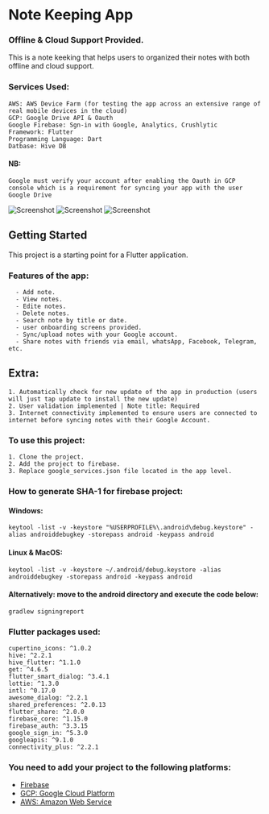 # Note Keeping App 
### Offline & Cloud Support Provided.
This is a note keeking that helps users to organized their notes with both offline and cloud support.

### Services Used:
    AWS: AWS Device Farm (for testing the app across an extensive range of real mobile devices in the cloud)
    GCP: Google Drive API & Oauth
    Google Firebase: Sgn-in with Google, Analytics, Crushlytic
    Framework: Flutter
    Programming Language: Dart
    Datbase: Hive DB

#### NB:
    Google must verify your account after enabling the Oauth in GCP console which is a requirement for syncing your app with the user Google Drive 
    
    
![Screenshot](20220610_144144.gif)
![Screenshot](20220611_123445.gif)
![Screenshot](Screenshot_20220610-135037.png)


## Getting Started

This project is a starting point for a Flutter application.

### Features of the app:
      - Add note.
      - View notes.
      - Edite notes.
      - Delete notes.
      - Search note by title or date.
      - user onboarding screens provided.
      - Sync/upload notes with your Google account.
      - Share notes with friends via email, whatsApp, Facebook, Telegram, etc.
      
## Extra:
    1. Automatically check for new update of the app in production (users will just tap update to install the new update)
    2. User validation implemented | Note title: Required
    3. Internet connectivity implemented to ensure users are connected to internet before syncing notes with their Google Account.

### To use this project:
    1. Clone the project.
    2. Add the project to firebase.
    3. Replace google_services.json file located in the app level.
  

### How to generate SHA-1 for firebase project:
#### Windows:
    keytool -list -v -keystore "%USERPROFILE%\.android\debug.keystore" -alias androiddebugkey -storepass android -keypass android

#### Linux & MacOS:
    keytool -list -v -keystore ~/.android/debug.keystore -alias androiddebugkey -storepass android -keypass android 


#### Alternatively: move to the android directory and execute the code below:
    gradlew signingreport
    
### Flutter packages used:
    cupertino_icons: ^1.0.2
    hive: ^2.2.1
    hive_flutter: ^1.1.0
    get: ^4.6.5
    flutter_smart_dialog: ^3.4.1
    lottie: ^1.3.0
    intl: ^0.17.0
    awesome_dialog: ^2.2.1
    shared_preferences: ^2.0.13
    flutter_share: ^2.0.0
    firebase_core: ^1.15.0
    firebase_auth: ^3.3.15
    google_sign_in: ^5.3.0
    googleapis: ^9.1.0
    connectivity_plus: ^2.2.1

### You need to add your project to the following platforms:

- [Firebase](https://console.firebase.google.com)
- [GCP: Google Cloud Platform](https://console.cloud.google.com)
- [AWS: Amazon Web Service](https://aws.amazon.com/servicecatalog)

